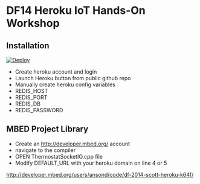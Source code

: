 # DF14 Heroku IoT Hands-On Workshop 

## Installation

[![Deploy](https://www.herokucdn.com/deploy/button.png)](https://heroku.com/deploy)

 * Create heroku account and login
 * Launch Heroku button from public github repo
 * Manually create heroku config variables
 * REDIS_HOST
 * REDIS_PORT
 * REDIS_DB
 * REDIS_PASSWORD


## MBED Project Library

* Create an http://developer.mbed.org/ account 
* navigate to the compiler
* OPEN ThermostatSocketIO.cpp file
* Modify DEFAULT_URL with your heroku domain on line 4 or 5

http://developer.mbed.org/users/ansond/code/df-2014-scott-heroku-k64f/
 

